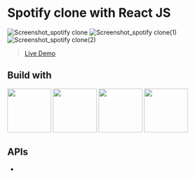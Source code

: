 # Spotify clone with React JS

![Screenshot_spotify clone](https://github.com/chyuanhan/project_spotify_clone/assets/56546556/db6ec7a7-0bb7-417d-bfd9-57816280ef94)
![Screenshot_spotify clone(1)](https://github.com/chyuanhan/project_spotify_clone/assets/56546556/af976f9a-374c-406e-854f-c9100a560edd)
![Screenshot_spotify clone(2)](https://github.com/chyuanhan/project_spotify_clone/assets/56546556/7867565c-db78-4f4c-baa7-831bbedf93c0)

>[Live Demo](https://project-spotify-clone.vercel.app/)

## Build with
<img src="https://upload.wikimedia.org/wikipedia/commons/f/f1/Vitejs-logo.svg" width="100" height="100" />
<img src="https://www.logo.wine/a/logo/React_(web_framework)/React_(web_framework)-Logo.wine.svg" width="100" height="100" />
<img src="https://upload.wikimedia.org/wikipedia/commons/d/d5/Tailwind_CSS_Logo.svg" width="100" height="100" />
<img src="https://miro.medium.com/v2/resize:fit:720/format:webp/1*AJpFZrofvxMn3MHh9p3i_Q.jpeg" width="100" height="100" />

## APIs
* 
